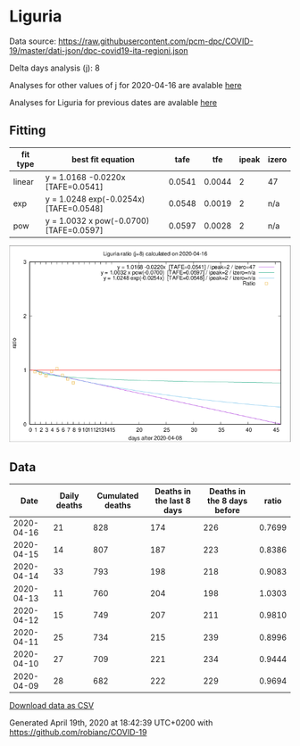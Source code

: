 # Liguria

Data source: https://raw.githubusercontent.com/pcm-dpc/COVID-19/master/dati-json/dpc-covid19-ita-regioni.json

Delta days analysis (j): 8

Analyses for other values of j for 2020-04-16 are avalable [here](../2020-04-16/README.md)

Analyses for Liguria for previous dates are avalable [here](../README.md)

## Fitting 
|fit type|best fit equation|tafe|tfe|ipeak|izero|
|-------|-----|--------|------|---|---|
|linear|y = 1.0168 -0.0220x  [TAFE=0.0541]|0.0541|0.0044|2|47|
|exp|y = 1.0248 exp(-0.0254x)  [TAFE=0.0548]|0.0548|0.0019|2|n/a|
|pow|y = 1.0032 x pow(-0.0700)  [TAFE=0.0597]|0.0597|0.0028|2|n/a|

![Plot](COVID-19_liguria_j8_2020-04-16.png)

## Data
|Date|Daily deaths|Cumulated deaths|Deaths in the last 8 days|Deaths in the 8 days before|ratio|
|----|----------|-----------|-------|--------------------|-----|
|2020-04-16|21|828|174|226|0.7699|
|2020-04-15|14|807|187|223|0.8386|
|2020-04-14|33|793|198|218|0.9083|
|2020-04-13|11|760|204|198|1.0303|
|2020-04-12|15|749|207|211|0.9810|
|2020-04-11|25|734|215|239|0.8996|
|2020-04-10|27|709|221|234|0.9444|
|2020-04-09|28|682|222|229|0.9694|

[Download data as CSV](COVID-19_liguria_j8_2020-04-16.csv)

Generated April 19th, 2020 at 18:42:39 UTC+0200 with https://github.com/robianc/COVID-19
